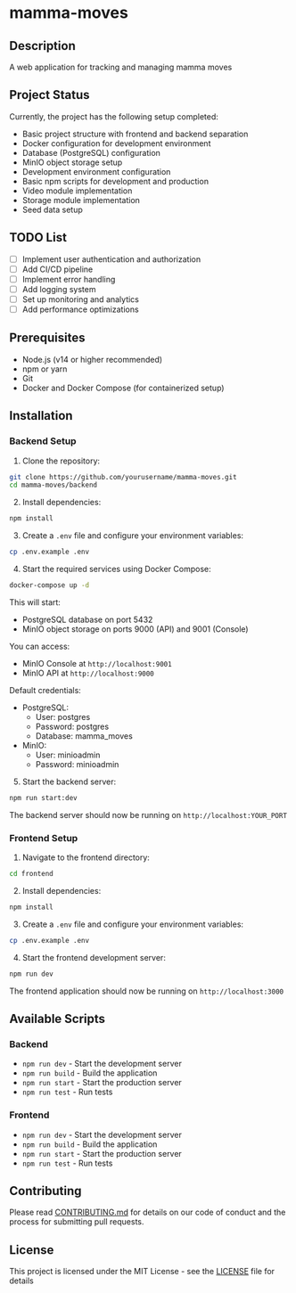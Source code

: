 # mamma-moves

## Description
A web application for tracking and managing mamma moves

## Project Status
Currently, the project has the following setup completed:
- Basic project structure with frontend and backend separation
- Docker configuration for development environment
- Database (PostgreSQL) configuration
- MinIO object storage setup
- Development environment configuration
- Basic npm scripts for development and production
- Video module implementation
- Storage module implementation
- Seed data setup

## TODO List
- [ ] Implement user authentication and authorization
- [ ] Add CI/CD pipeline
- [ ] Implement error handling
- [ ] Add logging system
- [ ] Set up monitoring and analytics
- [ ] Add performance optimizations

## Prerequisites
- Node.js (v14 or higher recommended)
- npm or yarn
- Git
- Docker and Docker Compose (for containerized setup)

## Installation

### Backend Setup

1. Clone the repository:
```bash
git clone https://github.com/yourusername/mamma-moves.git
cd mamma-moves/backend
```

2. Install dependencies:
```bash
npm install
```

3. Create a `.env` file and configure your environment variables:
```bash
cp .env.example .env
```

4. Start the required services using Docker Compose:
```bash
docker-compose up -d
```
This will start:
- PostgreSQL database on port 5432
- MinIO object storage on ports 9000 (API) and 9001 (Console)

You can access:
- MinIO Console at `http://localhost:9001`
- MinIO API at `http://localhost:9000`

Default credentials:
- PostgreSQL: 
  - User: postgres
  - Password: postgres
  - Database: mamma_moves
- MinIO:
  - User: minioadmin
  - Password: minioadmin

5. Start the backend server:
```bash
npm run start:dev
```

The backend server should now be running on `http://localhost:YOUR_PORT`

### Frontend Setup
1. Navigate to the frontend directory:
```bash
cd frontend
```

2. Install dependencies:
```bash
npm install
```

3. Create a `.env` file and configure your environment variables:
```bash
cp .env.example .env
```

4. Start the frontend development server:
```bash
npm run dev
```

The frontend application should now be running on `http://localhost:3000`

## Available Scripts

### Backend
- `npm run dev` - Start the development server
- `npm run build` - Build the application
- `npm run start` - Start the production server
- `npm run test` - Run tests

### Frontend
- `npm run dev` - Start the development server
- `npm run build` - Build the application
- `npm run start` - Start the production server
- `npm run test` - Run tests

## Contributing
Please read [CONTRIBUTING.md](CONTRIBUTING.md) for details on our code of conduct and the process for submitting pull requests.

## License
This project is licensed under the MIT License - see the [LICENSE](LICENSE) file for details